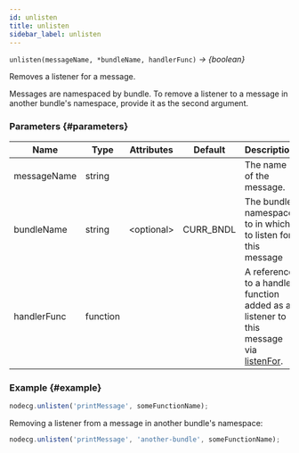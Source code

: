 ```yaml
---
id: unlisten
title: unlisten
sidebar_label: unlisten
---
```


`unlisten(messageName, *bundleName, handlerFunc)` _→ \{boolean\}_

Removes a listener for a message.

Messages are namespaced by bundle. To remove a listener to a message in another bundle's namespace, provide it as the second argument.

### Parameters {#parameters}

| Name        | Type     | Attributes    | Default   | Description                                                                                          |
| ----------- | -------- | ------------- | --------- | ---------------------------------------------------------------------------------------------------- |
| messageName | string   |               |           | The name of the message.                                                                             |
| bundleName  | string   | &lt;optional> | CURR_BNDL | The bundle namespace to in which to listen for this message                                          |
| handlerFunc | function |               |           | A reference to a handler function added as a listener to this message via [listenFor](listenFor.md). |

### Example {#example}

```js
nodecg.unlisten('printMessage', someFunctionName);
```

Removing a listener from a message in another bundle's namespace:

```js
nodecg.unlisten('printMessage', 'another-bundle', someFunctionName);
```
